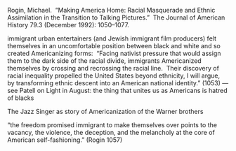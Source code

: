 Rogin, Michael.  “Making America Home: Racial Masquerade and Ethnic Assimilation in the Transition to Talking Pictures.”  The Journal of American History 79.3 (December 1992): 1050–1077.

immigrant urban entertainers (and Jewish immigrant film producers) felt themselves in an uncomfortable position between black and white and so created Americanizing forms:  “Facing nativist pressure that would assign them to the dark side of the racial divide, immigrants Americanized themselves by crossing and recrossing the racial line.  Their discovery of racial inequality propelled the United States beyond ethnicity, I will argue, by transforming ethnic descent into an American national identity.” (1053) — see Patell on Light in August: the thing that unites us as Americans is hatred of blacks

The Jazz Singer as story of Americanization of the Warner brothers

“the freedom promised immigrant to make themselves over points to the vacancy, the violence, the deception, and the melancholy at the core of American self-fashioning.” (Rogin 1057)
